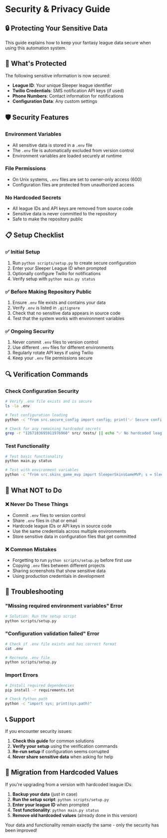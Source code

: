 # Security & Privacy Guide

## 🔒 Protecting Your Sensitive Data

This guide explains how to keep your fantasy league data secure when using this automation system.

## 🚨 What's Protected

The following sensitive information is now secured:

- **League ID**: Your unique Sleeper league identifier
- **Twilio Credentials**: SMS notification API keys (if used)
- **Phone Numbers**: Contact information for notifications
- **Configuration Data**: Any custom settings

## 🛡️ Security Features

### Environment Variables
- All sensitive data is stored in a `.env` file
- The `.env` file is automatically excluded from version control
- Environment variables are loaded securely at runtime

### File Permissions
- On Unix systems, `.env` files are set to owner-only access (600)
- Configuration files are protected from unauthorized access

### No Hardcoded Secrets
- All league IDs and API keys are removed from source code
- Sensitive data is never committed to the repository
- Safe to make the repository public

## 📋 Setup Checklist

### ✅ Initial Setup
1. Run `python scripts/setup.py` to create secure configuration
2. Enter your Sleeper League ID when prompted
3. Optionally configure Twilio for notifications
4. Verify setup with `python main.py status`

### ✅ Before Making Repository Public
1. Ensure `.env` file exists and contains your data
2. Verify `.env` is listed in `.gitignore`
3. Check that no sensitive data appears in source code
4. Test that the system works with environment variables

### ✅ Ongoing Security
1. Never commit `.env` files to version control
2. Use different `.env` files for different environments
3. Regularly rotate API keys if using Twilio
4. Keep your `.env` file permissions secure

## 🔍 Verification Commands

### Check Configuration Security
```bash
# Verify .env file exists and is secure
ls -la .env

# Test configuration loading
python -c "from src.secure_config import config; print('✅ Secure config loaded')"

# Check for any remaining hardcoded secrets
grep -r "1267183695911976960" src/ tests/ || echo "✅ No hardcoded league IDs found"
```

### Test Functionality
```bash
# Test basic functionality
python main.py status

# Test with environment variables
python -c "from src.skins_game_mvp import SleeperSkinsGameMVP; s = SleeperSkinsGameMVP(); print('✅ MVP initialized securely')"
```

## 🚫 What NOT to Do

### ❌ Never Do These Things
- Commit `.env` files to version control
- Share `.env` files in chat or email
- Hardcode league IDs or API keys in source code
- Use the same credentials across multiple environments
- Store sensitive data in configuration files that get committed

### ❌ Common Mistakes
- Forgetting to run `python scripts/setup.py` before first use
- Copying `.env` files between different projects
- Sharing screenshots that show sensitive data
- Using production credentials in development

## 🔧 Troubleshooting

### "Missing required environment variables" Error
```bash
# Solution: Run the setup script
python scripts/setup.py
```

### "Configuration validation failed" Error
```bash
# Check if .env file exists and has correct format
cat .env

# Recreate .env file
python scripts/setup.py
```

### Import Errors
```bash
# Install required dependencies
pip install -r requirements.txt

# Check Python path
python -c "import sys; print(sys.path)"
```

## 📞 Support

If you encounter security issues:

1. **Check this guide** for common solutions
2. **Verify your setup** using the verification commands
3. **Re-run setup** if configuration seems corrupted
4. **Never share sensitive data** when asking for help

## 🔄 Migration from Hardcoded Values

If you're upgrading from a version with hardcoded league IDs:

1. **Backup your data** (just in case)
2. **Run the setup script**: `python scripts/setup.py`
3. **Enter your league ID** when prompted
4. **Test functionality**: `python main.py status`
5. **Remove old hardcoded values** (already done in this version)

Your data and functionality remain exactly the same - only the security has been improved!
